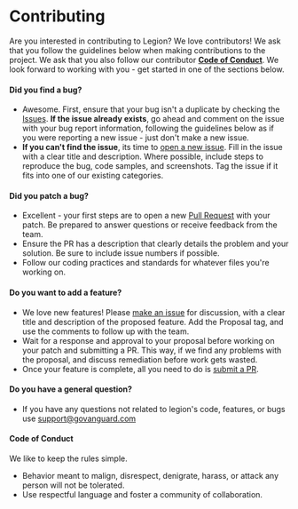 # Contributing

Are you interested in contributing to Legion? We love contributors! We ask that you follow the guidelines below when making contributions to the project. We ask that you also follow our contributor [**Code of Conduct**](#code-of-conduct). We look forward to working with you - get started in one of the sections below.



#### Did you find a bug?

* Awesome. First, ensure that your bug isn't a duplicate by checking the [Issues](https://github.com/GoVanguard/legion/issues). **If the issue already exists**, go ahead and comment on the issue with your bug report information, following the guidelines below as if you were reporting a new issue - just don't make a new issue.
* **If you can't find the issue**, its time to [open a new issue](https://github.com/GoVanguard/legion/issues/new). Fill in the issue with a clear title and description. Where possible, include steps to reproduce the bug, code samples, and screenshots. Tag the issue if it fits into one of our existing categories.



#### Did you patch a bug?

* Excellent - your first steps are to open a new [Pull Request](https://github.com/GoVanguard/legion/pulls) with your patch. Be prepared to answer questions or receive feedback from the team.
* Ensure the PR has a description that clearly details the problem and your solution. Be sure to include issue numbers if possible.
* Follow our coding practices and standards for whatever files you're working on.



#### Do you want to add a feature?

* We love new features! Please [make an issue](https://github.com/GoVanguard/legion/issues/new) for discussion, with a clear title and description of the proposed feature. Add the Proposal tag, and use the comments to follow up with the team.
* Wait for a response and approval to your proposal before working on your patch and submitting a PR. This way, if we find any problems with the proposal, and discuss remediation before work gets wasted.
* Once your feature is complete, all you need to do is [submit a PR](https://github.com/GoVanguard/legion/pulls). 



#### Do you have a general question?

* If you have any questions not related to legion's code, features, or bugs use support@govanguard.com



#### Code of Conduct

We like to keep the rules simple. 

* Behavior meant to malign, disrespect, denigrate, harass, or attack any person will not be tolerated.
* Use respectful language and foster a community of collaboration.

